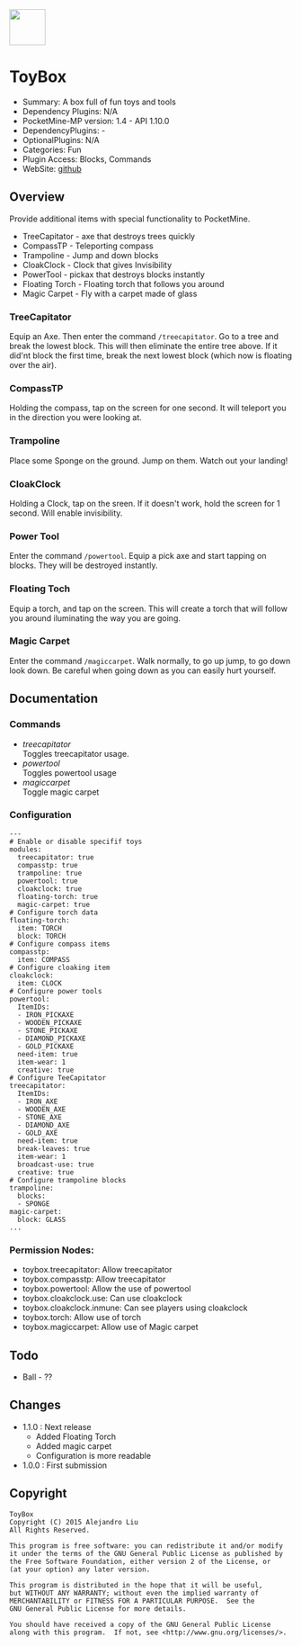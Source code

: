 <img src="https://raw.githubusercontent.com/alejandroliu/bad-plugins/master/Media/icon-toy-box.png" style="width:64px;height:64px" width="64" height="64"/>

ToyBox
======

* Summary: A box full of fun toys and tools
* Dependency Plugins: N/A
* PocketMine-MP version: 1.4 - API 1.10.0
* DependencyPlugins: -
* OptionalPlugins: N/A
* Categories: Fun
* Plugin Access: Blocks, Commands
* WebSite: [github](https://github.com/alejandroliu/bad-plugins/tree/master/ToyBox)

Overview
--------

Provide additional items with special functionality to PocketMine.

* TreeCapitator - axe that destroys trees quickly
* CompassTP - Teleporting compass
* Trampoline - Jump and down blocks
* CloakClock - Clock that gives Invisibility
* PowerTool - pickax that destroys blocks instantly
* Floating Torch - Floating torch that follows you around
* Magic Carpet - Fly with a carpet made of glass

### TreeCapitator

Equip an Axe.  Then enter the command `/treecapitator`.  Go to a tree
and break the lowest block.  This will then eliminate the entire tree
above.  If it did'nt block the first time, break the next lowest block
(which now is floating over the air).

### CompassTP

Holding the compass, tap on the screen for one second.  It will
teleport you in the direction you were looking at.

### Trampoline

Place some Sponge on the ground.  Jump on them.  Watch out your
landing!

### CloakClock

Holding a Clock, tap on the sreen.  If it doesn't work, hold the
screen for 1 second.  Will enable invisibility.

### Power Tool

Enter the command `/powertool`.  Equip a pick axe and start tapping on
blocks.  They will be destroyed instantly.

### Floating Toch

Equip a torch, and tap on the screen.  This will create a torch that
will follow you around iluminating the way you are going.

### Magic Carpet

Enter the command `/magiccarpet`.  Walk normally, to go up jump, to go
down look down.  Be careful when going down as you can easily hurt
yourself.


Documentation
-------------

### Commands

* *treecapitator*  
  Toggles treecapitator usage.
* *powertool*  
  Toggles powertool usage
* *magiccarpet*  
  Toggle magic carpet

### Configuration

	---
	# Enable or disable specifif toys
	modules:
	  treecapitator: true
	  compasstp: true
	  trampoline: true
	  powertool: true
	  cloakclock: true
	  floating-torch: true
	  magic-carpet: true
	# Configure torch data
	floating-torch:
	  item: TORCH
	  block: TORCH
	# Configure compass items
	compasstp:
	  item: COMPASS
	# Configure cloaking item
	cloakclock:
	  item: CLOCK
	# Configure power tools
	powertool:
	  ItemIDs:
	  - IRON_PICKAXE
	  - WOODEN_PICKAXE
	  - STONE_PICKAXE
	  - DIAMOND_PICKAXE
	  - GOLD_PICKAXE
	  need-item: true
	  item-wear: 1
	  creative: true
	# Configure TeeCapitator
	treecapitator:
	  ItemIDs:
	  - IRON_AXE
	  - WOODEN_AXE
	  - STONE_AXE
	  - DIAMOND_AXE
	  - GOLD_AXE
	  need-item: true
	  break-leaves: true
	  item-wear: 1
	  broadcast-use: true
	  creative: true
	# Configure trampoline blocks
	trampoline:
	  blocks:
	  - SPONGE
	magic-carpet:
	  block: GLASS
	...

### Permission Nodes:

* toybox.treecapitator: Allow treecapitator
* toybox.compasstp: Allow treecapitator
* toybox.powertool: Allow the use of powertool
* toybox.cloakclock.use: Can use cloakclock
* toybox.cloakclock.inmune: Can see players using cloakclock
* toybox.torch: Allow use of torch
* toybox.magiccarpet: Allow use of Magic carpet

Todo
----

* Ball - ??

Changes
-------

* 1.1.0 : Next release
  * Added Floating Torch
  * Added magic carpet
  * Configuration is more readable
* 1.0.0 : First submission

Copyright
---------

    ToyBox
    Copyright (C) 2015 Alejandro Liu
    All Rights Reserved.

    This program is free software: you can redistribute it and/or modify
    it under the terms of the GNU General Public License as published by
    the Free Software Foundation, either version 2 of the License, or
    (at your option) any later version.

    This program is distributed in the hope that it will be useful,
    but WITHOUT ANY WARRANTY; without even the implied warranty of
    MERCHANTABILITY or FITNESS FOR A PARTICULAR PURPOSE.  See the
    GNU General Public License for more details.

    You should have received a copy of the GNU General Public License
    along with this program.  If not, see <http://www.gnu.org/licenses/>.

